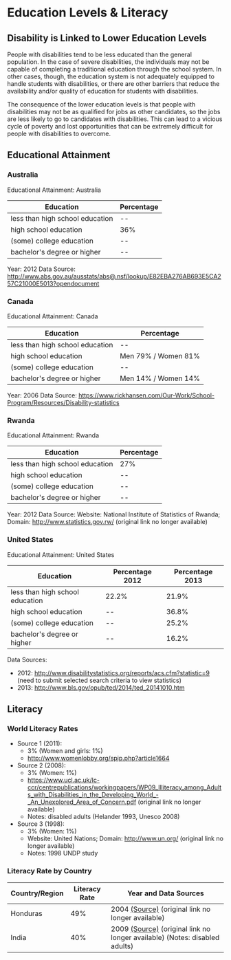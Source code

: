 # Education Levels & Literacy

## Disability is Linked to Lower Education Levels

People with disabilities tend to be less educated than the general population. In the case of severe disabilities, the individuals may not be capable of completing a traditional education through the school system. In other cases, though, the education system is not adequately equipped to handle students with disabilities, or there are other barriers that reduce the availability and/or quality of education for students with disabilities.

The consequence of the lower education levels is that people with disabilities may not be as qualified for jobs as other candidates, so the jobs are less likely to go to candidates with disabilities. This can lead to a vicious cycle of poverty and lost opportunities that can be extremely difficult for people with disabilities to overcome.

## Educational Attainment

### Australia

Educational Attainment: Australia

Education                       | Percentage
--------------------------------|---------------------
less than high school education | --
high school education           | 36%
(some) college education        | --
bachelor's degree or higher     | --

Year: 2012
Data Source: http://www.abs.gov.au/ausstats/abs@.nsf/lookup/E82EBA276AB693E5CA257C21000E5013?opendocument


### Canada

Educational Attainment: Canada

Education                       | Percentage
--------------------------------|---------------------
less than high school education | --
high school education           | Men 79% / Women 81%
(some) college education        | --
bachelor's degree or higher     | Men 14% / Women 14%

Year: 2006
Data Source: https://www.rickhansen.com/Our-Work/School-Program/Resources/Disability-statistics

### Rwanda

Educational Attainment: Rwanda

Education                       | Percentage
--------------------------------|---------------------
less than high school education | 27%
high school education           | --
(some) college education        | --
bachelor's degree or higher     | --

Year: 2012
Data Source: Website: National Institute of Statistics of Rwanda; Domain: http://www.statistics.gov.rw/ (original link no longer available)

### United States

Educational Attainment: United States

Education                       | Percentage 2012 | Percentage 2013
--------------------------------|-----------------|----------------- 
less than high school education | 22.2%           | 21.9%
high school education           | --              | 36.8%
(some) college education        | --              | 25.2%
bachelor's degree or higher     | --              | 16.2%

Data Sources:
- 2012: http://www.disabilitystatistics.org/reports/acs.cfm?statistic=9 (need to submit selected search criteria to view statistics)
- 2013: http://www.bls.gov/opub/ted/2014/ted_20141010.htm

## Literacy

### World Literacy Rates

- Source 1 (2011):
  - 3% (Women and girls: 1%)
  - http://www.womenlobby.org/spip.php?article1664
- Source 2 (2008):
  - 3% (Women: 1%)
  - https://www.ucl.ac.uk/lc-ccr/centrepublications/workingpapers/WP09_Illiteracy_among_Adults_with_Disabilities_in_the_Developing_World_-_An_Unexplored_Area_of_Concern.pdf (original link no longer available)
  - Notes: disabled adults (Helander 1993, Unesco 2008)
- Source 3 (1998):
  - 3% (Women: 1%)
  - Website: United Nations; Domain: http://www.un.org/ (original link no longer available)
  - Notes: 1998 UNDP study

### Literacy Rate by Country

Country/Region | Literacy Rate | Year and Data Sources
---------------|---------------|-------------------------
Honduras       | 49%           | 2004 [(Source)](http://siteresources.worldbank.org/DISABILITY/Resources/Regions/LAC/LACfactsheetEng.pdf) (original link no longer available)
India          | 40%           | 2009 [(Source)](https://www.ucl.ac.uk/lc-ccr/centrepublications/workingpapers/WP09_Illiteracy_among_Adults_with_Disabilities_in_the_Developing_World_-_An_Unexplored_Area_of_Concern.pdf) (original link no longer available) (Notes: disabled adults)